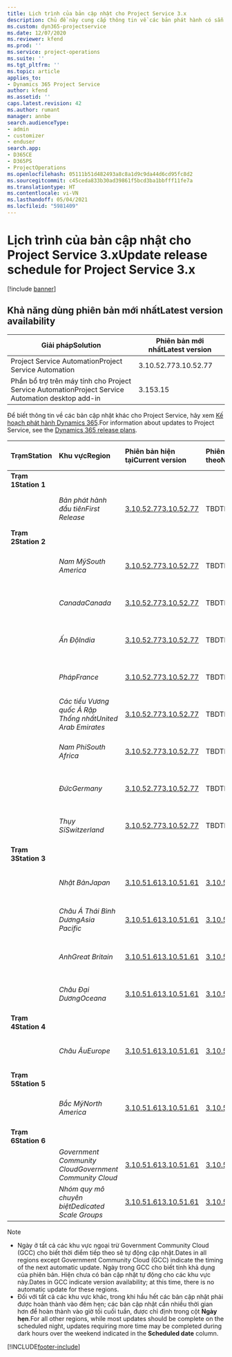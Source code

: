```yaml
---
title: Lịch trình của bản cập nhật cho Project Service 3.x
description: Chủ đề này cung cấp thông tin về các bản phát hành có sẵn và sắp tới của Dynamics 365 Project Service Automation.
ms.custom: dyn365-projectservice
ms.date: 12/07/2020
ms.reviewer: kfend
ms.prod: ''
ms.service: project-operations
ms.suite: ''
ms.tgt_pltfrm: ''
ms.topic: article
applies_to:
- Dynamics 365 Project Service
author: kfend
ms.assetid: ''
caps.latest.revision: 42
ms.author: rumant
manager: annbe
search.audienceType:
- admin
- customizer
- enduser
search.app:
- D365CE
- D365PS
- ProjectOperations
ms.openlocfilehash: 05111b51d482493a8c8a1d9c9da44d6cd95fc8d2
ms.sourcegitcommit: c45ceda833b30ad39861f5bcd3ba1bbfff11fe7a
ms.translationtype: HT
ms.contentlocale: vi-VN
ms.lasthandoff: 05/04/2021
ms.locfileid: "5981409"
---
```

# <a name="update-release-schedule-for-project-service-3x"></a><span data-ttu-id="b362a-103">Lịch trình của bản cập nhật cho Project Service 3.x</span><span class="sxs-lookup"><span data-stu-id="b362a-103">Update release schedule for Project Service 3.x</span></span>

[!include [banner](../includes/psa-now-project-operations.md)]

## <a name="latest-version-availability"></a><span data-ttu-id="b362a-104">Khả năng dùng phiên bản mới nhất</span><span class="sxs-lookup"><span data-stu-id="b362a-104">Latest version availability</span></span>

| <span data-ttu-id="b362a-105">Giải pháp</span><span class="sxs-lookup"><span data-stu-id="b362a-105">Solution</span></span>  | <span data-ttu-id="b362a-106">Phiên bản mới nhất</span><span class="sxs-lookup"><span data-stu-id="b362a-106">Latest version</span></span> |
|-------|----|
| <span data-ttu-id="b362a-107">Project Service Automation</span><span class="sxs-lookup"><span data-stu-id="b362a-107">Project Service Automation</span></span>    | <span data-ttu-id="b362a-108">3.10.52.77</span><span class="sxs-lookup"><span data-stu-id="b362a-108">3.10.52.77</span></span> |
| <span data-ttu-id="b362a-109">Phần bổ trợ trên máy tính cho Project Service Automation</span><span class="sxs-lookup"><span data-stu-id="b362a-109">Project Service Automation desktop add-in</span></span>                | <span data-ttu-id="b362a-110">3.15</span><span class="sxs-lookup"><span data-stu-id="b362a-110">3.15</span></span>          |

<span data-ttu-id="b362a-111">Để biết thông tin về các bản cập nhật khác cho Project Service, hãy xem [Kế hoạch phát hành Dynamics 365](/dynamics365/release-plans/).</span><span class="sxs-lookup"><span data-stu-id="b362a-111">For information about updates to Project Service, see the [Dynamics 365 release plans](/dynamics365/release-plans/).</span></span> 

| <span data-ttu-id="b362a-112">Trạm</span><span class="sxs-lookup"><span data-stu-id="b362a-112">Station</span></span>  | <span data-ttu-id="b362a-113">Khu vực</span><span class="sxs-lookup"><span data-stu-id="b362a-113">Region</span></span> | <span data-ttu-id="b362a-114">Phiên bản hiện tại</span><span class="sxs-lookup"><span data-stu-id="b362a-114">Current version</span></span> | <span data-ttu-id="b362a-115">Phiên bản tiếp theo</span><span class="sxs-lookup"><span data-stu-id="b362a-115">Next version</span></span> |  <span data-ttu-id="b362a-116">Ngày đã lên lịch</span><span class="sxs-lookup"><span data-stu-id="b362a-116">Scheduled date</span></span>
| :---   | :---   | :---   | :---   |:---   |         
|<span data-ttu-id="b362a-117"><strong>Trạm 1</strong></span><span class="sxs-lookup"><span data-stu-id="b362a-117"><strong>Station 1</strong></span></span> | |  |  | |
| | <span data-ttu-id="b362a-118"><i>Bản phát hành đầu tiên</i></span><span class="sxs-lookup"><span data-stu-id="b362a-118"><i>First Release</i></span></span> | [<span data-ttu-id="b362a-119">3.10.52.77</span><span class="sxs-lookup"><span data-stu-id="b362a-119">3.10.52.77</span></span>](whats-new-ur-31.md) | <span data-ttu-id="b362a-120">TBD</span><span class="sxs-lookup"><span data-stu-id="b362a-120">TBD</span></span> | <span data-ttu-id="b362a-121">Ngày 28 tháng 5 năm 2021</span><span class="sxs-lookup"><span data-stu-id="b362a-121">May 28, 2021</span></span>
|<span data-ttu-id="b362a-122"><strong>Trạm 2</strong></span><span class="sxs-lookup"><span data-stu-id="b362a-122"><strong>Station 2</strong></span></span> | |  |  | |
| | <span data-ttu-id="b362a-123"><i>Nam Mỹ</i></span><span class="sxs-lookup"><span data-stu-id="b362a-123"><i>South America</i></span></span> | [<span data-ttu-id="b362a-124">3.10.52.77</span><span class="sxs-lookup"><span data-stu-id="b362a-124">3.10.52.77</span></span>](whats-new-ur-31.md) | <span data-ttu-id="b362a-125">TBD</span><span class="sxs-lookup"><span data-stu-id="b362a-125">TBD</span></span> | <span data-ttu-id="b362a-126">Ngày 4 tháng 6 năm 2021</span><span class="sxs-lookup"><span data-stu-id="b362a-126">June 4, 2021</span></span>
| | <span data-ttu-id="b362a-127"><i>Canada</i></span><span class="sxs-lookup"><span data-stu-id="b362a-127"><i>Canada</i></span></span> | [<span data-ttu-id="b362a-128">3.10.52.77</span><span class="sxs-lookup"><span data-stu-id="b362a-128">3.10.52.77</span></span>](whats-new-ur-31.md) | <span data-ttu-id="b362a-129">TBD</span><span class="sxs-lookup"><span data-stu-id="b362a-129">TBD</span></span> | <span data-ttu-id="b362a-130">Ngày 4 tháng 6 năm 2021</span><span class="sxs-lookup"><span data-stu-id="b362a-130">June 4, 2021</span></span>
| | <span data-ttu-id="b362a-131"><i>Ấn Độ</i></span><span class="sxs-lookup"><span data-stu-id="b362a-131"><i>India</i></span></span> | [<span data-ttu-id="b362a-132">3.10.52.77</span><span class="sxs-lookup"><span data-stu-id="b362a-132">3.10.52.77</span></span>](whats-new-ur-31.md) | <span data-ttu-id="b362a-133">TBD</span><span class="sxs-lookup"><span data-stu-id="b362a-133">TBD</span></span> | <span data-ttu-id="b362a-134">Ngày 4 tháng 6 năm 2021</span><span class="sxs-lookup"><span data-stu-id="b362a-134">June 4, 2021</span></span>
| | <span data-ttu-id="b362a-135"><i>Pháp</i></span><span class="sxs-lookup"><span data-stu-id="b362a-135"><i>France</i></span></span> | [<span data-ttu-id="b362a-136">3.10.52.77</span><span class="sxs-lookup"><span data-stu-id="b362a-136">3.10.52.77</span></span>](whats-new-ur-31.md) | <span data-ttu-id="b362a-137">TBD</span><span class="sxs-lookup"><span data-stu-id="b362a-137">TBD</span></span> | <span data-ttu-id="b362a-138">Ngày 4 tháng 6 năm 2021</span><span class="sxs-lookup"><span data-stu-id="b362a-138">June 4, 2021</span></span>
| | <span data-ttu-id="b362a-139"><i>Các tiểu Vương quốc Ả Rập Thống nhất</i></span><span class="sxs-lookup"><span data-stu-id="b362a-139"><i>United Arab Emirates</i></span></span> | [<span data-ttu-id="b362a-140">3.10.52.77</span><span class="sxs-lookup"><span data-stu-id="b362a-140">3.10.52.77</span></span>](whats-new-ur-31.md) | <span data-ttu-id="b362a-141">TBD</span><span class="sxs-lookup"><span data-stu-id="b362a-141">TBD</span></span> | <span data-ttu-id="b362a-142">Ngày 4 tháng 6 năm 2021</span><span class="sxs-lookup"><span data-stu-id="b362a-142">June 4, 2021</span></span>
| | <span data-ttu-id="b362a-143"><i>Nam Phi</i></span><span class="sxs-lookup"><span data-stu-id="b362a-143"><i>South Africa</i></span></span> | [<span data-ttu-id="b362a-144">3.10.52.77</span><span class="sxs-lookup"><span data-stu-id="b362a-144">3.10.52.77</span></span>](whats-new-ur-31.md) | <span data-ttu-id="b362a-145">TBD</span><span class="sxs-lookup"><span data-stu-id="b362a-145">TBD</span></span> | <span data-ttu-id="b362a-146">Ngày 4 tháng 6 năm 2021</span><span class="sxs-lookup"><span data-stu-id="b362a-146">June 4, 2021</span></span>
| | <span data-ttu-id="b362a-147"><i>Đức</i></span><span class="sxs-lookup"><span data-stu-id="b362a-147"><i>Germany</i></span></span> | [<span data-ttu-id="b362a-148">3.10.52.77</span><span class="sxs-lookup"><span data-stu-id="b362a-148">3.10.52.77</span></span>](whats-new-ur-31.md) | <span data-ttu-id="b362a-149">TBD</span><span class="sxs-lookup"><span data-stu-id="b362a-149">TBD</span></span> | <span data-ttu-id="b362a-150">Ngày 4 tháng 6 năm 2021</span><span class="sxs-lookup"><span data-stu-id="b362a-150">June 4, 2021</span></span>
| | <span data-ttu-id="b362a-151"><i>Thụy Sĩ</i></span><span class="sxs-lookup"><span data-stu-id="b362a-151"><i>Switzerland</i></span></span> | [<span data-ttu-id="b362a-152">3.10.52.77</span><span class="sxs-lookup"><span data-stu-id="b362a-152">3.10.52.77</span></span>](whats-new-ur-31.md) | <span data-ttu-id="b362a-153">TBD</span><span class="sxs-lookup"><span data-stu-id="b362a-153">TBD</span></span> | <span data-ttu-id="b362a-154">Ngày 4 tháng 6 năm 2021</span><span class="sxs-lookup"><span data-stu-id="b362a-154">June 4, 2021</span></span>
|<span data-ttu-id="b362a-155"><strong>Trạm 3</strong></span><span class="sxs-lookup"><span data-stu-id="b362a-155"><strong>Station 3</strong></span></span> | |  |  | |
| | <span data-ttu-id="b362a-156"><i>Nhật Bản</i></span><span class="sxs-lookup"><span data-stu-id="b362a-156"><i>Japan</i></span></span> | [<span data-ttu-id="b362a-157">3.10.51.61</span><span class="sxs-lookup"><span data-stu-id="b362a-157">3.10.51.61</span></span>](whats-new-ur-30.md) | [<span data-ttu-id="b362a-158">3.10.52.77</span><span class="sxs-lookup"><span data-stu-id="b362a-158">3.10.52.77</span></span>](whats-new-ur-31.md) | <span data-ttu-id="b362a-159">Ngày 7 tháng 5 năm 2021</span><span class="sxs-lookup"><span data-stu-id="b362a-159">May 07, 2021</span></span>
| | <span data-ttu-id="b362a-160"><i>Châu Á Thái Bình Dương</i></span><span class="sxs-lookup"><span data-stu-id="b362a-160"><i>Asia Pacific</i></span></span> | [<span data-ttu-id="b362a-161">3.10.51.61</span><span class="sxs-lookup"><span data-stu-id="b362a-161">3.10.51.61</span></span>](whats-new-ur-30.md) | [<span data-ttu-id="b362a-162">3.10.52.77</span><span class="sxs-lookup"><span data-stu-id="b362a-162">3.10.52.77</span></span>](whats-new-ur-31.md) | <span data-ttu-id="b362a-163">Ngày 7 tháng 5 năm 2021</span><span class="sxs-lookup"><span data-stu-id="b362a-163">May 07, 2021</span></span>
| | <span data-ttu-id="b362a-164"><i>Anh</i></span><span class="sxs-lookup"><span data-stu-id="b362a-164"><i>Great Britain</i></span></span> | [<span data-ttu-id="b362a-165">3.10.51.61</span><span class="sxs-lookup"><span data-stu-id="b362a-165">3.10.51.61</span></span>](whats-new-ur-30.md) | [<span data-ttu-id="b362a-166">3.10.52.77</span><span class="sxs-lookup"><span data-stu-id="b362a-166">3.10.52.77</span></span>](whats-new-ur-31.md) | <span data-ttu-id="b362a-167">Ngày 7 tháng 5 năm 2021</span><span class="sxs-lookup"><span data-stu-id="b362a-167">May 07, 2021</span></span>
| | <span data-ttu-id="b362a-168"><i>Châu Đại Dương</i></span><span class="sxs-lookup"><span data-stu-id="b362a-168"><i>Oceana</i></span></span> | [<span data-ttu-id="b362a-169">3.10.51.61</span><span class="sxs-lookup"><span data-stu-id="b362a-169">3.10.51.61</span></span>](whats-new-ur-30.md) | [<span data-ttu-id="b362a-170">3.10.52.77</span><span class="sxs-lookup"><span data-stu-id="b362a-170">3.10.52.77</span></span>](whats-new-ur-31.md) | <span data-ttu-id="b362a-171">Ngày 7 tháng 5 năm 2021</span><span class="sxs-lookup"><span data-stu-id="b362a-171">May 07, 2021</span></span>
|<span data-ttu-id="b362a-172"><strong>Trạm 4</strong></span><span class="sxs-lookup"><span data-stu-id="b362a-172"><strong>Station 4</strong></span></span> | |  |  | |
| | <span data-ttu-id="b362a-173"><i>Châu Âu</i></span><span class="sxs-lookup"><span data-stu-id="b362a-173"><i>Europe</i></span></span> | [<span data-ttu-id="b362a-174">3.10.51.61</span><span class="sxs-lookup"><span data-stu-id="b362a-174">3.10.51.61</span></span>](whats-new-ur-30.md) | [<span data-ttu-id="b362a-175">3.10.52.77</span><span class="sxs-lookup"><span data-stu-id="b362a-175">3.10.52.77</span></span>](whats-new-ur-31.md) | <span data-ttu-id="b362a-176">Ngày 14 tháng 5 năm 2021</span><span class="sxs-lookup"><span data-stu-id="b362a-176">May 14, 2021</span></span>
|<span data-ttu-id="b362a-177"><strong>Trạm 5</strong></span><span class="sxs-lookup"><span data-stu-id="b362a-177"><strong>Station 5</strong></span></span> | |  |  | |
| | <span data-ttu-id="b362a-178"><i>Bắc Mỹ</i></span><span class="sxs-lookup"><span data-stu-id="b362a-178"><i>North America</i></span></span> | [<span data-ttu-id="b362a-179">3.10.51.61</span><span class="sxs-lookup"><span data-stu-id="b362a-179">3.10.51.61</span></span>](whats-new-ur-30.md) | [<span data-ttu-id="b362a-180">3.10.52.77</span><span class="sxs-lookup"><span data-stu-id="b362a-180">3.10.52.77</span></span>](whats-new-ur-31.md) | <span data-ttu-id="b362a-181">Ngày 21 tháng 5 năm 2021</span><span class="sxs-lookup"><span data-stu-id="b362a-181">May 21, 2021</span></span>
|<span data-ttu-id="b362a-182"><strong>Trạm 6</strong></span><span class="sxs-lookup"><span data-stu-id="b362a-182"><strong>Station 6</strong></span></span> | |  |  | |
| | <span data-ttu-id="b362a-183"><i>Government Community Cloud</i></span><span class="sxs-lookup"><span data-stu-id="b362a-183"><i>Government Community Cloud</i></span></span> | [<span data-ttu-id="b362a-184">3.10.51.61</span><span class="sxs-lookup"><span data-stu-id="b362a-184">3.10.51.61</span></span>](whats-new-ur-30.md) | [<span data-ttu-id="b362a-185">3.10.52.77</span><span class="sxs-lookup"><span data-stu-id="b362a-185">3.10.52.77</span></span>](whats-new-ur-31.md) | <span data-ttu-id="b362a-186">Ngày 21 tháng 5 năm 2021</span><span class="sxs-lookup"><span data-stu-id="b362a-186">May 21, 2021</span></span>
| | <span data-ttu-id="b362a-187"><i>Nhóm quy mô chuyên biệt</i></span><span class="sxs-lookup"><span data-stu-id="b362a-187"><i>Dedicated Scale Groups</i></span></span> | [<span data-ttu-id="b362a-188">3.10.51.61</span><span class="sxs-lookup"><span data-stu-id="b362a-188">3.10.51.61</span></span>](whats-new-ur-30.md) | [<span data-ttu-id="b362a-189">3.10.52.77</span><span class="sxs-lookup"><span data-stu-id="b362a-189">3.10.52.77</span></span>](whats-new-ur-31.md) | <span data-ttu-id="b362a-190">Ngày 28 tháng 5 năm 2021</span><span class="sxs-lookup"><span data-stu-id="b362a-190">May 28, 2021</span></span>

>[!Note]
> - <span data-ttu-id="b362a-191">Ngày ở tất cả các khu vực ngoại trừ Government Community Cloud (GCC) cho biết thời điểm tiếp theo sẽ tự động cập nhật.</span><span class="sxs-lookup"><span data-stu-id="b362a-191">Dates in all regions except Government Community Cloud (GCC) indicate the timing of the next automatic update.</span></span> <span data-ttu-id="b362a-192">Ngày trong GCC cho biết tính khả dụng của phiên bản. Hiện chưa có bản cập nhật tự động cho các khu vực này.</span><span class="sxs-lookup"><span data-stu-id="b362a-192">Dates in GCC indicate version availability; at this time, there is no automatic update for these regions.</span></span>
> - <span data-ttu-id="b362a-193">Đối với tất cả các khu vực khác, trong khi hầu hết các bản cập nhật phải được hoàn thành vào đêm hẹn; các bản cập nhật cần nhiều thời gian hơn để hoàn thành vào giờ tối cuối tuần, được chỉ định trong cột **Ngày hẹn**.</span><span class="sxs-lookup"><span data-stu-id="b362a-193">For all other regions, while most updates should be complete on the scheduled night, updates requiring more time may be completed during dark hours over the weekend indicated in the **Scheduled date** column.</span></span>


[!INCLUDE[footer-include](../includes/footer-banner.md)]
